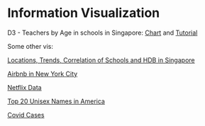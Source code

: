 # Information Visualization

D3 - Teachers by Age in schools in Singapore: [Chart](https://vincentandr.github.io/Information-Visualization/Teachers%20by%20Age%20in%20Singapore/groupedStackedBarChart.html) and [Tutorial](https://vincentandr.github.io/Information-Visualization/Teachers%20by%20Age%20in%20Singapore/)

Some other vis: 

[Locations, Trends, Correlation of Schools and HDB in Singapore](https://public.tableau.com/profile/vincent7505#!/vizhome/LocationsTrendsCorrelationofSchoolsandHDBinSingapore/SchoolLocationsandHDBResalePriceTrends)

[Airbnb in New York City](https://public.tableau.com/profile/vincent7505#!/vizhome/AirbnbinNewYorkCity_15854106645170/Dashboard2)

[Netflix Data](https://public.tableau.com/profile/vincent7505#!/vizhome/NetflixData/NetflixVisualizations)

[Top 20 Unisex Names in America](https://public.tableau.com/profile/vincent7505#!/vizhome/Top20UnisexNamesinAmerica/Dashboard1)

[Covid Cases](https://public.tableau.com/profile/vincent7505#!/vizhome/COVIDCasesInfoVizQuiz/COVIDCases)

